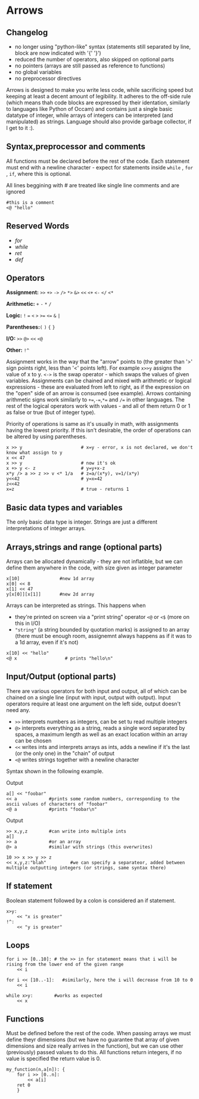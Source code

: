 Arrows
======

Changelog
--------------------------------
* no longer using "python-like" syntax (statements still separated by line, block are now indicated with '{' '}')
* reduced the number of operators, also skipped on optional parts
* no pointers (arrays are still passed as reference to functions)
* no global variables
* no preprocessor directives

Arrows is designed to make you write less code, while sacrificing speed but keeping at least a decent amount of legibility. It adheres to the off-side rule (which means thah code blocks are expressed by their identation, similarly to languages like Python of Occam) and contains just a single basic datatype of integer, while arrays of integers can be interpreted (and manipulated) as strings. Language should also provide garbage collector, if I get to it :).

Syntax,preprocessor and comments
--------------------------------
All functions must be declared before the rest of the code. Each statement must end with a newline character - expect for statements inside `while` , `for` , `if`, where this is optional.

All lines beggining with # are treated like single line comments and are ignored
```
#this is a comment
<@ "hello"
```

Reserved Words
--------------------------------
* _for_ 
* _while_
* _ret_
* _def_

Operators
--------------------------------
**Assignment:** `>>` `+>` `->` `/>` `*>` `&>` `<<` `<+` `<-` `</` `<*`

**Arithmetic:** `+` `-` `*` `/`

**Logic:** `!` `=` `<` `>` `>=` `<=` `&` `|`

**Parentheses:**`(` `)` `{` `}`

**I/O:** `>>` `@>` `<<` `<@` 

**Other:** `!^`

Assignment works in the way that the "arrow" points to (the greater than '>' sign points right, less than '<' points left). For example `x>>y` assigns the value of x to y. `<->` is the swap operator - which swaps the values of given variables. Assignments can be chained and mixed with arithmetic or logical expressions - these are evaluated from left to right, as if the expression on the "open" side of an arrow is consumed (see example). Arrows containing arithmetic signs work similarly to `+=`,`-=`,`*=` and `/=` in other languages. The rest of the logical operators work with values - and all of them return 0 or 1 as false or true (but of integer type).

Priority of operations is same as it's usually in math, with assignments having the lowest priority. If this isn't desirable, the order of operations can be altered by using parentheses.
```
x >> y                      # x=y - error, x is not declared, we don't know what assign to y
x << 47
x >> y                      # now it's ok
x +> y <- z                 # y=y+x-z
x*y /> a >> z >> v <* 1/a   # z=a/(x*y), v=1/(x*y)
y<<42                       # y=x=42
z<<42						
x=z                         # true - returns 1
```
Basic data types and variables
--------------------------------
The only basic data type is integer. Strings are just a different interpretations of integer arrays.

Arrays,strings and range (optional parts)
--------------------------------
Arrays can be allocated dynamically - they are not inflatible, but we can define them anywhere in the code, with size given as integer parameter
```
x[10]               #new 1d array
x[0] << 8
x[1] << 47
y[x[0]][x[1]]       #new 2d array
```
Arrays can be interpreted as strings. This happens when 
- they're printed on screen via a "print string" operator `<@` or `<$` (more on this in I/O)
- `"string"` (a string bounded by quotation marks) is assigned to an array (there must be enough room, assignemnt always happens as if it was to a 1d array, even if it's not)
```
x[10] << "hello"
<@ x		  		  # prints "hello\n"
```

Input/Output (optional parts)
--------------------------------
There are various operators for both input and output, all of which can be chained on a single line (input with input, output with output). Input operators require at least one argument on the left side, output doesn't need any.
* `>>` interprets numbers as integers, can be set tu read multiple integers
* `@>` interprets everything as a string, reads a single word separated by spaces, a maximum length as well as an exact location within an array can be chosen
* `<<` writes ints and interprets arrays as ints, adds a newline if it's the last (or the only one) in the "chain" of output
* `<@` writes strings together with a newline character

Syntax shown in the following example.

Output
```
a[] << "foobar"
<< a            #prints some random numbers, corresponding to the ascii values of characters of "foobar"
<@ a            #prints "foobar\n"
```
Output
```
>> x,y,z        #can write into multiple ints
a[]
>> a            #or an array
@> a            #similar with strings (this overwrites)
```
```
10 >> x >> y >> z
<< x,y,z:"blah"  		#we can specify a separateor, added between multiple outputting integers (or strings, same syntax there)
```

If statement
------------------------------
Boolean statement followed by a colon is considered an if statement.
```
x>y:
	<< "x is greater"
!^:
	<< "y is greater"
```


Loops
--------------------------------
```
for i >> [0..10]: # the >> in for statement means that i will be rising from the lower end of the given range
	<< i

for i << [10..-1]:   #similarly, here the i will decrease from 10 to 0
	<< i

while x>y:        #works as expected
	<< x
```

Functions
--------------------------------
Must be defined before the rest of the code. When passing arrays we must define theyr dimensions (but we have no guarantee that array of given dimensions and size really arrives in the function), but we can use other (previously) passed values to do this. All functions return integers, if no value is specified the return value is 0.

```
my_function(n,a[n]): {
	for i >> [0..n]:
		<< a[i]
	ret 0
	}
```
